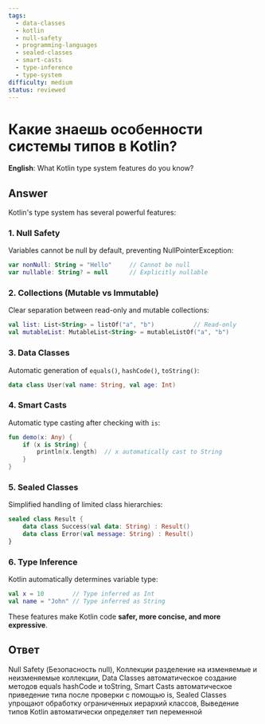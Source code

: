 ```yaml
---
tags:
  - data-classes
  - kotlin
  - null-safety
  - programming-languages
  - sealed-classes
  - smart-casts
  - type-inference
  - type-system
difficulty: medium
status: reviewed
---
```


# Какие знаешь особенности системы типов в Kotlin?

**English**: What Kotlin type system features do you know?

## Answer

Kotlin's type system has several powerful features:

### 1. Null Safety
Variables cannot be null by default, preventing NullPointerException:
```kotlin
var nonNull: String = "Hello"     // Cannot be null
var nullable: String? = null      // Explicitly nullable
```

### 2. Collections (Mutable vs Immutable)
Clear separation between read-only and mutable collections:
```kotlin
val list: List<String> = listOf("a", "b")           // Read-only
val mutableList: MutableList<String> = mutableListOf("a", "b")
```

### 3. Data Classes
Automatic generation of `equals()`, `hashCode()`, `toString()`:
```kotlin
data class User(val name: String, val age: Int)
```

### 4. Smart Casts
Automatic type casting after checking with `is`:
```kotlin
fun demo(x: Any) {
    if (x is String) {
        println(x.length)  // x automatically cast to String
    }
}
```

### 5. Sealed Classes
Simplified handling of limited class hierarchies:
```kotlin
sealed class Result {
    data class Success(val data: String) : Result()
    data class Error(val message: String) : Result()
}
```

### 6. Type Inference
Kotlin automatically determines variable type:
```kotlin
val x = 10        // Type inferred as Int
val name = "John" // Type inferred as String
```

These features make Kotlin code **safer, more concise, and more expressive**.

## Ответ

Null Safety (Безопасность null), Коллекции разделение на изменяемые и неизменяемые коллекции, Data Classes автоматическое создание методов equals hashCode и toString, Smart Casts автоматическое приведение типа после проверки с помощью is, Sealed Classes упрощают обработку ограниченных иерархий классов, Выведение типов Kotlin автоматически определяет тип переменной

